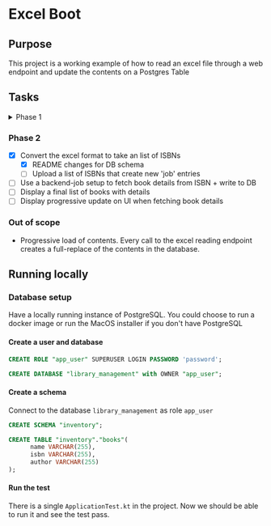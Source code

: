# Excel Boot 

## Purpose 

This project is a working example of how to read an excel file through a web endpoint and update the contents on a Postgres Table 

## Tasks 

<details>
  <summary>Phase 1</summary>
- [X] Create a sample excel file and check it in 
- [X] Create database setup instructions
- [X] Controller Endpoint for reading an excel file 
- [X] Verify that the data has been written to the database
</details>

### Phase 2 

- [X] Convert the excel format to take an list of ISBNs
  - [X] README changes for DB schema
  - [ ] Upload a list of ISBNs that create new 'job' entries
- [ ] Use a backend-job setup to fetch book details from ISBN + write to DB
- [ ] Display a final list of books with details
- [ ] Display progressive update on UI when fetching book details

### Out of scope 

- Progressive load of contents. Every call to the excel reading endpoint creates a full-replace of the contents in the database.

## Running locally

### Database setup 

Have a locally running instance of PostgreSQL. You could choose to run a docker image or run the MacOS installer if you don't have PostgreSQL

#### Create a user and database

```sql
CREATE ROLE "app_user" SUPERUSER LOGIN PASSWORD 'password';

CREATE DATABASE "library_management" with OWNER "app_user";
```

#### Create a schema 

Connect to the database `library_management` as role `app_user`

```sql
CREATE SCHEMA "inventory";

CREATE TABLE "inventory"."books"(
      name VARCHAR(255),
      isbn VARCHAR(255),
      author VARCHAR(255)
);
```

#### Run the test

There is a single `ApplicationTest.kt` in the project. Now we should be able to run it and see the test pass.
